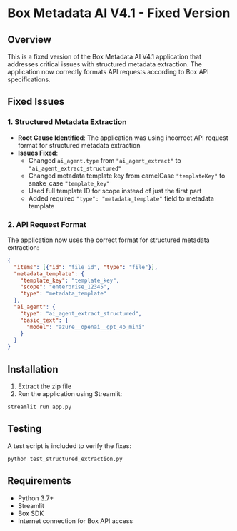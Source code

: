 # Box Metadata AI V4.1 - Fixed Version

## Overview
This is a fixed version of the Box Metadata AI V4.1 application that addresses critical issues with structured metadata extraction. The application now correctly formats API requests according to Box API specifications.

## Fixed Issues

### 1. Structured Metadata Extraction
- **Root Cause Identified**: The application was using incorrect API request format for structured metadata extraction
- **Issues Fixed**:
  - Changed `ai_agent.type` from `"ai_agent_extract"` to `"ai_agent_extract_structured"`
  - Changed metadata template key from camelCase `"templateKey"` to snake_case `"template_key"`
  - Used full template ID for scope instead of just the first part
  - Added required `"type": "metadata_template"` field to metadata template

### 2. API Request Format
The application now uses the correct format for structured metadata extraction:

```json
{
  "items": [{"id": "file_id", "type": "file"}],
  "metadata_template": {
    "template_key": "template_key",
    "scope": "enterprise_12345",
    "type": "metadata_template"
  },
  "ai_agent": {
    "type": "ai_agent_extract_structured",
    "basic_text": {
      "model": "azure__openai__gpt_4o_mini"
    }
  }
}
```

## Installation
1. Extract the zip file
2. Run the application using Streamlit:
```
streamlit run app.py
```

## Testing
A test script is included to verify the fixes:
```
python test_structured_extraction.py
```

## Requirements
- Python 3.7+
- Streamlit
- Box SDK
- Internet connection for Box API access
